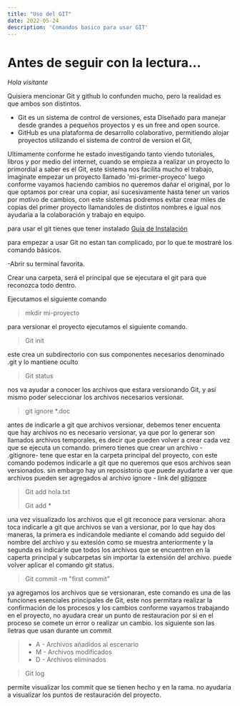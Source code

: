 ```yaml
---
title: "Uso del GIT"
date: 2022-05-24
description: 'Comandos basico para usar GIT'
---
```


# Antes de seguir con la lectura...

*Hola visitante*

Quisiera mencionar Git y github lo confunden mucho, pero la realidad es que ambos son distintos. 

- Git es un sistema de control de versiones, esta Diseñado para manejar desde grandes a pequeños proyectos y es un free and open source. 
- GitHub es una plataforma  de desarrollo colaborativo, permitiendo alojar proyectos utilizando el sistema de control de version el Git,


Ultimamente conforme he estado investigando tanto viendo tutoriales, libros y por medio del internet, cuando se empieza a realizar un proyecto lo primordial a saber es el Git, este sistema nos facilita mucho el trabajo, imaginate empezar un proyecto llamado 'mi-primer-proyeco' luego conforme vayamos haciendo cambios no queremos dañar el original, por lo que optamos por crear una copiar, así sucesivamente hasta tener un varios por motivo de cambios, con este sistemas podremos evitar crear miles de copias del primer proyecto llamandoles de distintos nombres e igual nos ayudaria a la colaboración y trabajo en equipo.

para usar el git tienes que tener instalado [Guía de Instalación](https://git-scm.com/book/en/v2/Getting-Started-Installing-Git) 



para empezar a usar Git no estan tan complicado, por lo que te mostraré los comando básicos. 

-Abrir su terminal favorita.

Crear una carpeta, será el principal que se ejecutara el git para que reconozca todo dentro. 

Ejecutamos el siguiente comando

> mkdir mi-proyecto


para versionar el proyecto ejecutamos el siguiente comando. 

> Git init

este crea un subdirectorio con sus componentes necesarios denominado .git y lo mantiene oculto


> Git status

nos va ayudar a conocer los archivos que estara versionando Git, y así mismo poder seleccionar los archivos necesarios versionar.


> git ignore *.doc

antes de indicarle a git que archivos versionar, debemos tener encuenta que hay archivos no es necesario versionar, ya que por lo generar son llamados archivos temporales, es decir que pueden volver a crear cada vez que se ejecuta un comando. primero tienes que crear un archivo - .gitignore- tene que estar en la carpeta principal del proyecto, con este comando podemos indicarle a git que no queremos 
que esos archivos sean versionados. sin embargo hay un reposistorio que puede ayudarte a ver que archivos pueden ser agregados al archivo ignore - link del [gitignore](https://github.com/github/gitignore) 



> Git add hola.txt
> 
> Git add * 

una vez visualizado los archivos que el git reconoce para versionar. ahora toca indicarle a git que archivos se van a versionar, por lo que hay dos maneras, la primera es indicandole mediante el comando add  seguido del nombre del archivo y su extesión como se muestra anteriormente y la segunda es indicarle que todos los archivos que se encuentren en la caperta principal y subcarpetas sin importar la extensión del archivo. puede volver aplicar el comando git status.

>Git commit -m "first commit" 

ya agregamos los archivos que se versionaran,  este comando es una de las funciones esenciales principales de Git, este nos permitara realizar la confirmación de los
procesos y los cambios conforme vayamos trabajando en el proyecto, no ayudara crear un punto de restauracion por si en el proceso se comete un error o realizar un cambio. los siguiente son las lletras que usan durante un commit
 > * A - Archivos añadidos al escenario
 > *  M - Archivos modificados
 > *  D - Archivos eliminados

>Git log

permite visualizar los commit que se tienen hecho y en la rama. no ayudaria a visualizar los puntos de restauración del proyecto.
